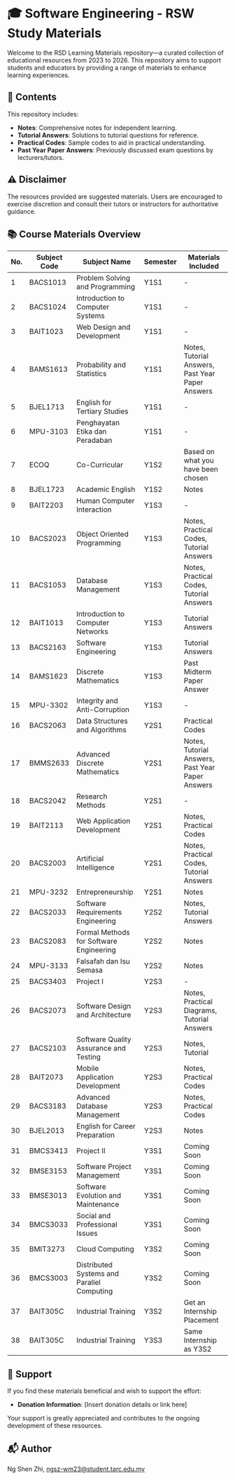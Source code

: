 # 🎓 Software Engineering - RSW Study Materials

Welcome to the RSD Learning Materials repository—a curated collection of educational resources from 2023 to 2026. This repository aims to support students and educators by providing a range of materials to enhance learning experiences.

## 📁 Contents

This repository includes:

- **Notes**: Comprehensive notes for independent learning.
- **Tutorial Answers**: Solutions to tutorial questions for reference.
- **Practical Codes**: Sample codes to aid in practical understanding.
- **Past Year Paper Answers**: Previously discussed exam questions by lecturers/tutors.

## ⚠️ Disclaimer

The resources provided are suggested materials. Users are encouraged to exercise discretion and consult their tutors or instructors for authoritative guidance.

## 📚 Course Materials Overview

| No. | Subject Code | Subject Name                               | Semester | Materials Included                                |
|-----|--------------|--------------------------------------------|----------|---------------------------------------------------|
| 1   | BACS1013     | Problem Solving and Programming            | Y1S1     | -                                                 |
| 2   | BACS1024     | Introduction to Computer Systems           | Y1S1     | -                                                 |
| 3   | BAIT1023     | Web Design and Development                 | Y1S1     | -                                                 |
| 4   | BAMS1613     | Probability and Statistics                 | Y1S1     | Notes, Tutorial Answers, Past Year Paper Answers  |
| 5   | BJEL1713     | English for Tertiary Studies               | Y1S1     | -                                                 |
| 6   | MPU-3103     | Penghayatan Etika dan Peradaban            | Y1S1     | -                                                 |
| 7   | ECOQ         | Co-Curricular                              | Y1S2     | Based on what you have been chosen                |
| 8   | BJEL1723     | Academic English                           | Y1S2     | Notes                                             |
| 9   | BAIT2203     | Human Computer Interaction                 | Y1S3     | -                                                 |
| 10  | BACS2023     | Object Oriented Programming                | Y1S3     | Notes, Practical Codes, Tutorial Answers          |
| 11  | BACS1053     | Database Management                        | Y1S3     | Notes, Practical Codes, Tutorial Answers          |
| 12  | BAIT1013     | Introduction to Computer Networks          | Y1S3     | Tutorial Answers                                  |
| 13  | BACS2163     | Software Engineering                       | Y1S3     | Tutorial Answers                                  |
| 14  | BAMS1623     | Discrete Mathematics                       | Y1S3     | Past Midterm Paper Answer                         |
| 15  | MPU-3302     | Integrity and Anti-Corruption              | Y1S3     | -                                                 |
| 16  | BACS2063     | Data Structures and Algorithms             | Y2S1     | Practical Codes                                   |
| 17  | BMMS2633     | Advanced Discrete Mathematics              | Y2S1     | Notes, Tutorial Answers, Past Year Paper Answers  |
| 18  | BACS2042     | Research Methods                           | Y2S1     | -                                                 |
| 19  | BAIT2113     | Web Application Development                | Y2S1     | Notes, Practical Codes                            |
| 20  | BACS2003     | Artificial Intelligence                    | Y2S1     | Notes, Practical Codes, Tutorial Answers          |
| 21  | MPU-3232     | Entrepreneurship                           | Y2S1     | Notes                                             |
| 22  | BACS2033     | Software Requirements Engineering          | Y2S2     | Notes, Tutorial Answers                           |
| 23  | BACS2083     | Formal Methods for Software Engineering    | Y2S2     | Notes                                             |
| 24  | MPU-3133     | Falsafah dan Isu Semasa                    | Y2S2     | Notes                                             |
| 25  | BACS3403     | Project I                                  | Y2S3     | -                                                 |
| 26  | BACS2073     | Software Design and Architecture           | Y2S3     | Notes, Practical Diagrams, Tutorial Answers       |
| 27  | BACS2103     | Software Quality Assurance and Testing     | Y2S3     | Notes, Tutorial                                   |
| 28  | BAIT2073     | Mobile Application Development             | Y2S3     | Notes, Practical Codes                            |
| 29  | BACS3183     | Advanced Database Management               | Y2S3     | Notes, Practical Codes                            |
| 30  | BJEL2013     | English for Career Preparation             | Y2S3     | Notes                                             |
| 31  | BMCS3413     | Project II                                 | Y3S1     | Coming Soon                                       |
| 32  | BMSE3153     | Software Project Management                | Y3S1     | Coming Soon                                       |
| 33  | BMSE3013     | Software Evolution and Maintenance         | Y3S1     | Coming Soon                                       |
| 34  | BMCS3033     | Social and Professional Issues             | Y3S1     | Coming Soon                                       |
| 35  | BMIT3273     | Cloud Computing                            | Y3S2     | Coming Soon                                       |
| 36  | BMCS3003     | Distributed Systems and Parallel Computing | Y3S2     | Coming Soon                                       |
| 37  | BAIT305C     | Industrial Training                        | Y3S2     | Get an Internship Placement                       |
| 38  | BAIT305C     | Industrial Training                        | Y3S3     | Same Internship as Y3S2                           |

## 💖 Support

If you find these materials beneficial and wish to support the effort:

- **Donation Information**: [Insert donation details or link here]

Your support is greatly appreciated and contributes to the ongoing development of these resources.

## 📬 Author

Ng Shen Zhi, ngsz-wm23@student.tarc.edu.my
